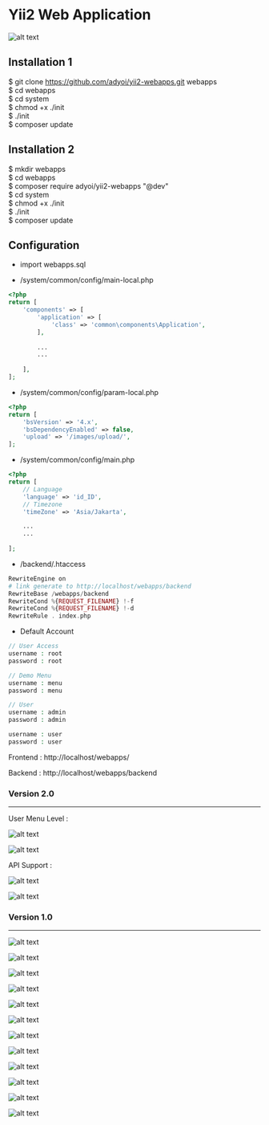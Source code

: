 # Yii2 Web Application

![alt text](https://raw.githubusercontent.com/adyoi/yii2-webapps/master/images/13.png)

## Installation 1

$ git clone https://github.com/adyoi/yii2-webapps.git webapps<br>
$ cd webapps<br>
$ cd system<br>
$ chmod +x ./init<br>
$ ./init<br>
$ composer update

## Installation 2

$ mkdir webapps<br>
$ cd webapps<br>
$ composer require adyoi/yii2-webapps "@dev"<br>
$ cd system<br>
$ chmod +x ./init<br>
$ ./init<br>
$ composer update

## Configuration

* import webapps.sql

* /system/common/config/main-local.php
```php
<?php
return [
    'components' => [
        'application' => [
            'class' => 'common\components\Application',
        ],
        
        ...
        ...
        
    ],
];
```

* /system/common/config/param-local.php
```php
<?php
return [
    'bsVersion' => '4.x',
    'bsDependencyEnabled' => false,
    'upload' => '/images/upload/',
];
```

* /system/common/config/main.php
```php
<?php
return [
    // Language
    'language' => 'id_ID',
    // Timezone
    'timeZone' => 'Asia/Jakarta',

    ...
    ...
    
];
```

* /backend/.htaccess
```php
RewriteEngine on
# link generate to http://localhost/webapps/backend
RewriteBase /webapps/backend
RewriteCond %{REQUEST_FILENAME} !-f
RewriteCond %{REQUEST_FILENAME} !-d
RewriteRule . index.php
```

* Default Account 
```php
// User Access
username : root
password : root

// Demo Menu
username : menu
password : menu

// User 
username : admin
password : admin

username : user
password : user
```

Frontend : http://localhost/webapps/

Backend : http://localhost/webapps/backend

### Version 2.0
---

User Menu Level :

![alt text](https://raw.githubusercontent.com/adyoi/yii2-webapps/master/images/14.png)

![alt text](https://raw.githubusercontent.com/adyoi/yii2-webapps/master/images/15.png)


API Support :

![alt text](https://raw.githubusercontent.com/adyoi/yii2-webapps/master/images/16.png)

![alt text](https://raw.githubusercontent.com/adyoi/yii2-webapps/master/images/17.png)


### Version 1.0
---

![alt text](https://raw.githubusercontent.com/adyoi/yii2-webapps/master/images/1.png)

![alt text](https://raw.githubusercontent.com/adyoi/yii2-webapps/master/images/2.png)

![alt text](https://raw.githubusercontent.com/adyoi/yii2-webapps/master/images/3.png)

![alt text](https://raw.githubusercontent.com/adyoi/yii2-webapps/master/images/4.png)

![alt text](https://raw.githubusercontent.com/adyoi/yii2-webapps/master/images/5.png)

![alt text](https://raw.githubusercontent.com/adyoi/yii2-webapps/master/images/6.png)

![alt text](https://raw.githubusercontent.com/adyoi/yii2-webapps/master/images/7.png)

![alt text](https://raw.githubusercontent.com/adyoi/yii2-webapps/master/images/8.png)

![alt text](https://raw.githubusercontent.com/adyoi/yii2-webapps/master/images/9.png)

![alt text](https://raw.githubusercontent.com/adyoi/yii2-webapps/master/images/10.png)

![alt text](https://raw.githubusercontent.com/adyoi/yii2-webapps/master/images/11.png)

![alt text](https://raw.githubusercontent.com/adyoi/yii2-webapps/master/images/12.png)
